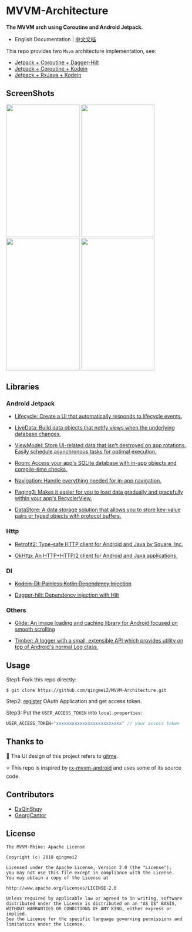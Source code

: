 # MVVM-Architecture

**The MVVM arch using Coroutine and Android Jetpack.**

* English Documentation | [中文文档](https://github.com/qingmei2/MVVM-Architecture)

This repo provides two `Mvvm` architecture implementation, see:
 
* [Jetpack + Coroutine + Dagger-Hilt](https://github.com/qingmei2/MVVM-Architecture) 
* [Jetpack + Coroutine + Kodein](https://github.com/qingmei2/MVVM-Architecture/tree/kodein_coroutine_livedata) 
* [Jetpack + RxJava + Kodein](https://github.com/qingmei2/MVVM-Architecture/tree/branch_rxjava) 

## ScreenShots

<div align:left;display:inline;>
<img width="200" height="360" src="https://upload-images.jianshu.io/upload_images/7293029-17fd103f3c524a1c.png?imageMogr2/auto-orient/strip%7CimageView2/2/w/200"/>
<img width="200" height="360" src="https://upload-images.jianshu.io/upload_images/7293029-33af9e0ee5686851.png?imageMogr2/auto-orient/strip%7CimageView2/2/w/200"/>
<img width="200" height="360" src="https://upload-images.jianshu.io/upload_images/7293029-177d808edca4f7ee.png?imageMogr2/auto-orient/strip%7CimageView2/2/w/200"/>
<img width="200" height="360" src="https://upload-images.jianshu.io/upload_images/7293029-20e72a2bdfaa8f7e.png?imageMogr2/auto-orient/strip%7CimageView2/2/w/200"/>
</div>

## Libraries

### Android Jetpack

* [Lifecycle: Create a UI that automatically responds to lifecycle events.](https://developer.android.com/topic/libraries/architecture/lifecycle)

* [LiveData: Build data objects that notify views when the underlying database changes.](https://developer.android.com/topic/libraries/architecture/livedata)

* [ViewModel: Store UI-related data that isn't destroyed on app rotations. Easily schedule asynchronous tasks for optimal execution.](https://developer.android.com/topic/libraries/architecture/viewmodel)

* [Room: Access your app's SQLite database with in-app objects and compile-time checks.](https://developer.android.com/topic/libraries/architecture/room)

* [Navigation: Handle everything needed for in-app navigation.](https://developer.android.com/topic/libraries/architecture/navigation/)

* [Paging3: Makes it easier for you to load data gradually and gracefully within your app's RecyclerView.](https://developer.android.com/topic/libraries/architecture/paging/)

* [DataStore: A data storage solution that allows you to store key-value pairs or typed objects with protocol buffers. ](https://developer.android.google.cn/topic/libraries/architecture/datastore?hl=zh_cn)

### Http

* [Retrofit2: Type-safe HTTP client for Android and Java by Square, Inc.](https://github.com/square/retrofit)

* [OkHttp: An HTTP+HTTP/2 client for Android and Java applications.](https://github.com/square/okhttp)

### DI

* [~~Kodein-DI: Painless Kotlin Dependency Injection~~](https://github.com/Kodein-Framework/Kodein-DI)

* [Dagger-hilt: Dependency injection with Hilt](https://developer.android.com/training/dependency-injection/hilt-android)

### Others

* [Glide: An image loading and caching library for Android focused on smooth scrolling](https://github.com/bumptech/glide)

* [Timber: A logger with a small, extensible API which provides utility on top of Android's normal Log class.](https://github.com/JakeWharton/timber)

## Usage

Step1: Fork this repo directly:

```shell
$ git clone https://github.com/qingmei2/MVVM-Architecture.git
```

Step2: [register](https://docs.github.com/cn/free-pro-team@latest/github/authenticating-to-github/creating-a-personal-access-token) OAuth Application and get access token.

Step3: Put the `USER_ACCESS_TOKEN` into `local.properties`:


```groovy
USER_ACCESS_TOKEN="xxxxxxxxxxxxxxxxxxxxxxxxx" // your access token
```

## Thanks to

:art: The UI design of this project refers to [gitme](https://github.com/flutterchina/gitme).

:star: This repo is inspired by [rx-mvvm-android](https://github.com/ffgiraldez/rx-mvvm-android) and uses some of its source code.

## Contributors

* [DaQinShgy](https://github.com/DaQinShgy)
* [GeorgCantor](https://github.com/GeorgCantor)

## License

    The MVVM-Rhine: Apache License

    Copyright (c) 2018 qingmei2

    Licensed under the Apache License, Version 2.0 (the "License");
    you may not use this file except in compliance with the License.
    You may obtain a copy of the License at

    http://www.apache.org/licenses/LICENSE-2.0

    Unless required by applicable law or agreed to in writing, software
    distributed under the License is distributed on an "AS IS" BASIS,
    WITHOUT WARRANTIES OR CONDITIONS OF ANY KIND, either express or implied.
    See the License for the specific language governing permissions and
    limitations under the License.
